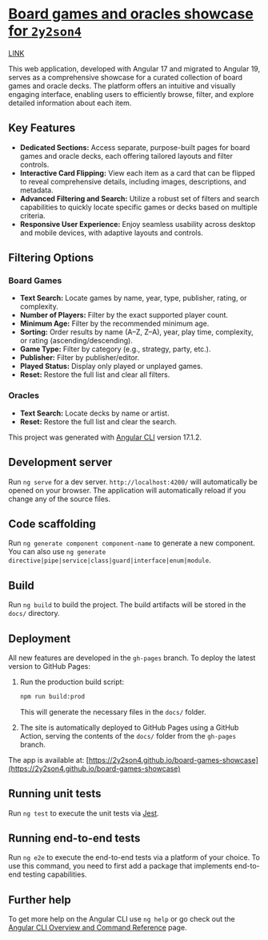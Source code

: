 # [Board games and oracles showcase for `2y2son4`](https://2y2son4.github.io/board-games-showcase)

[LINK](https://2y2son4.github.io/board-games-showcase)

This web application, developed with Angular 17 and migrated to Angular 19, serves as a comprehensive showcase for a curated collection of board games and oracle decks. The platform offers an intuitive and visually engaging interface, enabling users to efficiently browse, filter, and explore detailed information about each item.

## Key Features

- **Dedicated Sections:** Access separate, purpose-built pages for board games and oracle decks, each offering tailored layouts and filter controls.
- **Interactive Card Flipping:** View each item as a card that can be flipped to reveal comprehensive details, including images, descriptions, and metadata.
- **Advanced Filtering and Search:** Utilize a robust set of filters and search capabilities to quickly locate specific games or decks based on multiple criteria.
- **Responsive User Experience:** Enjoy seamless usability across desktop and mobile devices, with adaptive layouts and controls.

## Filtering Options

### Board Games

- **Text Search:** Locate games by name, year, type, publisher, rating, or complexity.
- **Number of Players:** Filter by the exact supported player count.
- **Minimum Age:** Filter by the recommended minimum age.
- **Sorting:** Order results by name (A–Z, Z–A), year, play time, complexity, or rating (ascending/descending).
- **Game Type:** Filter by category (e.g., strategy, party, etc.).
- **Publisher:** Filter by publisher/editor.
- **Played Status:** Display only played or unplayed games.
- **Reset:** Restore the full list and clear all filters.

### Oracles

- **Text Search:** Locate decks by name or artist.
- **Reset:** Restore the full list and clear the search.

This project was generated with [Angular CLI](https://github.com/angular/angular-cli) version 17.1.2.

## Development server

Run `ng serve` for a dev server. `http://localhost:4200/` will automatically be opened on your browser. The application will automatically reload if you change any of the source files.

## Code scaffolding

Run `ng generate component component-name` to generate a new component. You can also use `ng generate directive|pipe|service|class|guard|interface|enum|module`.

## Build

Run `ng build` to build the project. The build artifacts will be stored in the `docs/` directory.

## Deployment

All new features are developed in the `gh-pages` branch. To deploy the latest version to GitHub Pages:

1. Run the production build script:

   ```bash
   npm run build:prod
   ```

   This will generate the necessary files in the `docs/` folder.

2. The site is automatically deployed to GitHub Pages using a GitHub Action, serving the contents of the `docs/` folder from the `gh-pages` branch.

The app is available at: [https://2y2son4.github.io/board-games-showcase](https://2y2son4.github.io/board-games-showcase)

## Running unit tests

Run `ng test` to execute the unit tests via [Jest](https://jestjs.io/).

## Running end-to-end tests

Run `ng e2e` to execute the end-to-end tests via a platform of your choice. To use this command, you need to first add a package that implements end-to-end testing capabilities.

## Further help

To get more help on the Angular CLI use `ng help` or go check out the [Angular CLI Overview and Command Reference](https://angular.io/cli) page.
